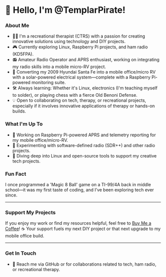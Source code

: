 # 👋 Hello, I'm @TemplarPirate!

### About Me
- 🧑‍💻 I'm a recreational therapist (CTRS) with a passion for creating innovative solutions using technology and DIY projects.
- 🎮 Currently exploring Linux, Raspberry Pi projects, and ham radio (KD5FPA).
- 📻 Amateur Radio Operator and APRS enthusiast, working on integrating my radio skills into a mobile micro-RV project.
- 🚗 Converting my 2009 Hyundai Santa Fe into a mobile office/micro RV with a solar-powered electrical system—complete with a Raspberry Pi-powered monitoring suite.
- 🛠️ Always learning: Whether it's Linux, electronics (I'm teaching myself to solder), or playing chess with a fierce Old Benoni Defense.
- 💡 Open to collaborating on tech, therapy, or recreational projects, especially if it involves innovative applications of therapy or hands-on builds.

### What I'm Up To
- 📡 Working on Raspberry Pi-powered APRS and telemetry reporting for my mobile office/micro-RV.
- 🔧 Experimenting with software-defined radio (SDR++) and other radio projects.
- 🌱 Diving deep into Linux and open-source tools to support my creative tech projects.

### Fun Fact
I once programmed a 'Magic 8 Ball' game on a TI-99/4A back in middle school—it was my first taste of coding, and I’ve been exploring tech ever since.

---

### Support My Projects
If you enjoy my work or find my resources helpful, feel free to [Buy Me a Coffee](https://www.buymeacoffee.com/TemplarPirate)! ☕ Your support fuels my next DIY project or that next upgrade to my mobile office build.

---

### Get In Touch
- 📧 Reach me via GitHub or for collaborations related to tech, ham radio, or recreational therapy.

